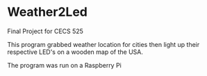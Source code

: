 # Weather2Led

Final Project for CECS 525

This program grabbed weather location for cities then light up their respective LED's on a wooden map of the USA.

The program was run on a Raspberry Pi
